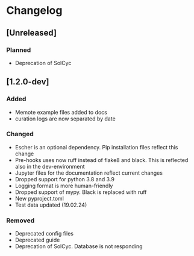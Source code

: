 # Changelog

## [Unreleased]

### Planned

- Deprecation of SolCyc

## [1.2.0-dev]

### Added

- Memote example files added to docs
- curation logs are now separated by date

### Changed

- Escher is an optional dependency. Pip installation files reflect this change
- Pre-hooks uses now ruff instead of flake8 and black. This is reflected also
in the dev-environment
- Jupyter files for the documentation reflect current changes
- Dropped support for python 3.8 and 3.9
- Logging format is more human-friendly
- Dropped support of mypy. Black is replaced with ruff
- New pyproject.toml
- Test data updated (19.02.24)

### Removed

- Deprecated config files
- Deprecated guide
- Deprecation of SolCyc. Database is not responding
